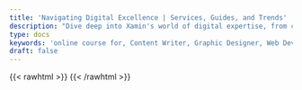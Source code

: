 ```yaml
---
title: 'Navigating Digital Excellence | Services, Guides, and Trends'
description: "Dive deep into Xamin's world of digital expertise, from comprehensive career guides and innovative services to the latest trends. Unlock success in the digital landscape with us"
type: docs
keywords: 'online course for, Content Writer, Graphic Designer, Web Developer, Software Engineer, Frontend Developer graphic designer, UI designer, digital marketing'
draft: false
---
```


{{< rawhtml >}}
{{< /rawhtml >}}

